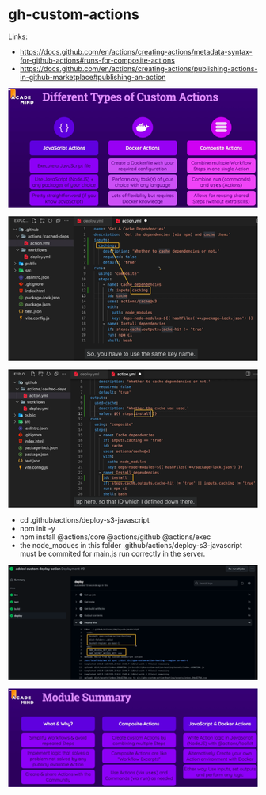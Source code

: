 # gh-custom-actions

Links:

- https://docs.github.com/en/actions/creating-actions/metadata-syntax-for-github-actions#runs-for-composite-actions
- https://docs.github.com/en/actions/creating-actions/publishing-actions-in-github-marketplace#publishing-an-action

![](readme-images/action-types.png?raw=true)

![](readme-images/inputs.png?raw=true)

![](readme-images/outputs.png?raw=true)


- cd .github/actions/deploy-s3-javascript
- npm init -y 
- npm install @actions/core @actions/github @actions/exec
- the node_modues in this folder .github/actions/deploy-s3-javascript must be commited for main.js run correctly in the server.

![](readme-images/aws.png?raw=true)

![](readme-images/summary.png?raw=true)